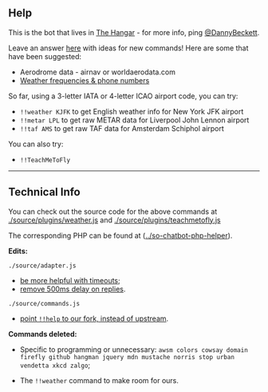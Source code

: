 Help
---

This is the bot that lives in [The Hangar](http://chat.stackexchange.com/rooms/12036/the-hangar) - for more info, ping [@DannyBeckett](http://aviation.stackexchange.com/users/97/danny-beckett).

Leave an answer [here](http://meta.aviation.stackexchange.com/questions/156/what-would-you-like-the-chat-bot-to-do) with ideas for new commands! Here are some that have been suggested:

- Aerodrome data - airnav or worldaerodata.com
- [Weather frequencies & phone numbers](https://www.faa.gov/air_traffic/weather/asos/)

So far, using a 3-letter IATA or 4-letter ICAO airport code, you can try:

- `!!weather KJFK` to get English weather info for New York JFK airport
- `!!metar LPL` to get raw METAR data for Liverpool John Lennon airport
- `!!taf AMS` to get raw TAF data for Amsterdam Schiphol airport

You can also try:

- `!!TeachMeToFly`

---

Technical Info
---

You can check out the source code for the above commands at [./source/plugins/weather.js](https://github.com/dannybeckett/SO-ChatBot/blob/master/source/plugins/weather.js) and [./source/plugins/teachmetofly.js](https://github.com/dannybeckett/SO-ChatBot/blob/master/source/plugins/teachmetofly.js)

The corresponding PHP can be found at ([../so-chatbot-php-helper](https://github.com/dannybeckett/so-chatbot-php-helper)).

**Edits:**

`./source/adapter.js`
 - [be more helpful with timeouts](https://github.com/dannybeckett/SO-ChatBot/commit/d257d954f405f194670a24b59d781c974fffaf0e);
 - [remove 500ms delay on replies](https://github.com/dannybeckett/SO-ChatBot/commit/83696bd6b5482aacfd5e526e8091159eb0f5b6fa).

`./source/commands.js`

 - [point `!!help` to our fork, instead of upstream](https://github.com/dannybeckett/SO-ChatBot/commit/1be29071f7ec136ceba9a2b139efc68e43962ab5).

**Commands deleted:**

- Specific to programming or unnecessary: `awsm colors cowsay domain firefly github hangman jquery mdn mustache norris stop urban vendetta xkcd zalgo`;

- The `!!weather` command to make room for ours.
